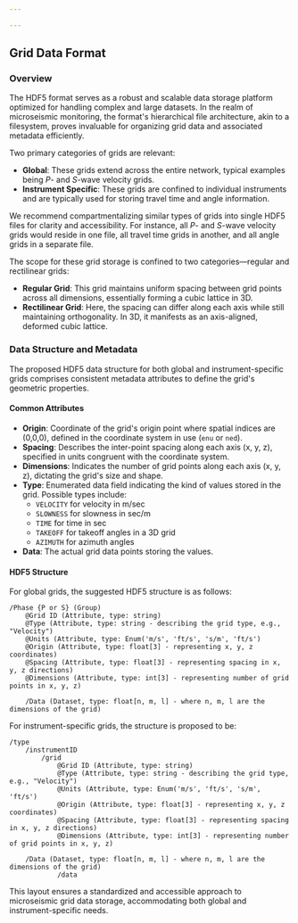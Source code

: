 ```yaml
---

---
```


## Grid Data Format

### Overview

The HDF5 format serves as a robust and scalable data storage platform optimized for handling complex and large datasets. In the realm of microseismic monitoring, the format's hierarchical file architecture, akin to a filesystem, proves invaluable for organizing grid data and associated metadata efficiently.

Two primary categories of grids are relevant:
- **Global**: These grids extend across the entire network, typical examples being *P*- and *S*-wave velocity grids.
- **Instrument Specific**: These grids are confined to individual instruments and are typically used for storing travel time and angle information.

We recommend compartmentalizing similar types of grids into single HDF5 files for clarity and accessibility. For instance, all *P*- and *S*-wave velocity grids would reside in one file, all travel time grids in another, and all angle grids in a separate file.

The scope for these grid storage is confined to two categories—regular and rectilinear grids:
- **Regular Grid**: This grid maintains uniform spacing between grid points across all dimensions, essentially forming a cubic lattice in 3D.
- **Rectilinear Grid**: Here, the spacing can differ along each axis while still maintaining orthogonality. In 3D, it manifests as an axis-aligned, deformed cubic lattice.

### Data Structure and Metadata

The proposed HDF5 data structure for both global and instrument-specific grids comprises consistent metadata attributes to define the grid's geometric properties.

#### Common Attributes

- **Origin**: Coordinate of the grid's origin point where spatial indices are (0,0,0), defined in the coordinate system in use (`enu` or `ned`).
- **Spacing**: Describes the inter-point spacing along each axis (x, y, z), specified in units congruent with the coordinate system.
- **Dimensions**: Indicates the number of grid points along each axis (x, y, z), dictating the grid's size and shape.
- **Type**: Enumerated data field indicating the kind of values stored in the grid. Possible types include:
  - `VELOCITY` for velocity in m/sec
  - `SLOWNESS` for slowness in sec/m
  - `TIME` for time in sec
  - `TAKEOFF` for takeoff angles in a 3D grid
  - `AZIMUTH` for azimuth angles
- **Data**: The actual grid data points storing the values.

#### HDF5 Structure

For global grids, the suggested HDF5 structure is as follows:

```
/Phase {P or S} (Group)
    @Grid ID (Attribute, type: string)
    @Type (Attribute, type: string - describing the grid type, e.g., "Velocity")
    @Units (Attribute, type: Enum('m/s', 'ft/s', 's/m', 'ft/s')
    @Origin (Attribute, type: float[3] - representing x, y, z coordinates)
    @Spacing (Attribute, type: float[3] - representing spacing in x, y, z directions)
    @Dimensions (Attribute, type: int[3] - representing number of grid points in x, y, z)
    
    /Data (Dataset, type: float[n, m, l] - where n, m, l are the dimensions of the grid)
```


For instrument-specific grids, the structure is proposed to be:

```
/type
    /instrumentID
        /grid
	        @Grid ID (Attribute, type: string)
		    @Type (Attribute, type: string - describing the grid type, e.g., "Velocity")
		    @Units (Attribute, type: Enum('m/s', 'ft/s', 's/m', 'ft/s')
		    @Origin (Attribute, type: float[3] - representing x, y, z coordinates)
		    @Spacing (Attribute, type: float[3] - representing spacing in x, y, z directions)
		    @Dimensions (Attribute, type: int[3] - representing number of grid points in x, y, z)
    
    /Data (Dataset, type: float[n, m, l] - where n, m, l are the dimensions of the grid)
            /data
```

This layout ensures a standardized and accessible approach to microseismic grid data storage, accommodating both global and instrument-specific needs.

<!--stackedit_data:
eyJoaXN0b3J5IjpbLTIwODM4MTk5MzksLTExMjY3MjE0NjUsOT
U2NDA5NzQsMjEyNDIyMzU2MywtMTQ5NjgzMDkwNSwzOTkyNjc1
ODUsLTIxNDQ3MDg5NThdfQ==
-->